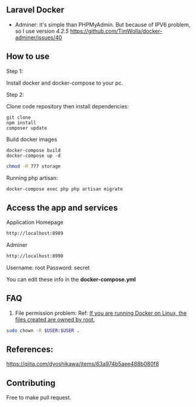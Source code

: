 
## Laravel Docker
- Adminer: it's simple than PHPMyAdmin.
But because of IPV6 problem, so I use version *4.2.5* https://github.com/TimWolla/docker-adminer/issues/40

## How to use

Step 1:

Install docker and docker-compose to your pc.

Step 2:

Clone code repository then install dependencies:
```
git clone
npm install
composer update
```

Build docker images
```
docker-compose build
docker-compose up -d
```

```bash
chmod -R 777 storage
```

Running php artisan:

```bash
docker-compose exec php php artisan migrate
```

## Access the app and services
Application Homepage
```bash
http://localhost:8989
```

Adminer
```bash
http://localhost:8990
```

Username: root
Password: secret

You can edit these info in the **docker-compose.yml**

## FAQ
1. File permission problem:
Ref: [If you are running Docker on Linux, the files created are owned by root.](https://docs.docker.com/compose/django/)

```bash
sudo chown -R $USER:$USER .
```

## References:

https://qiita.com/dyoshikawa/items/63a974b5aee488b080f8

## Contributing

Free to make pull request. 


